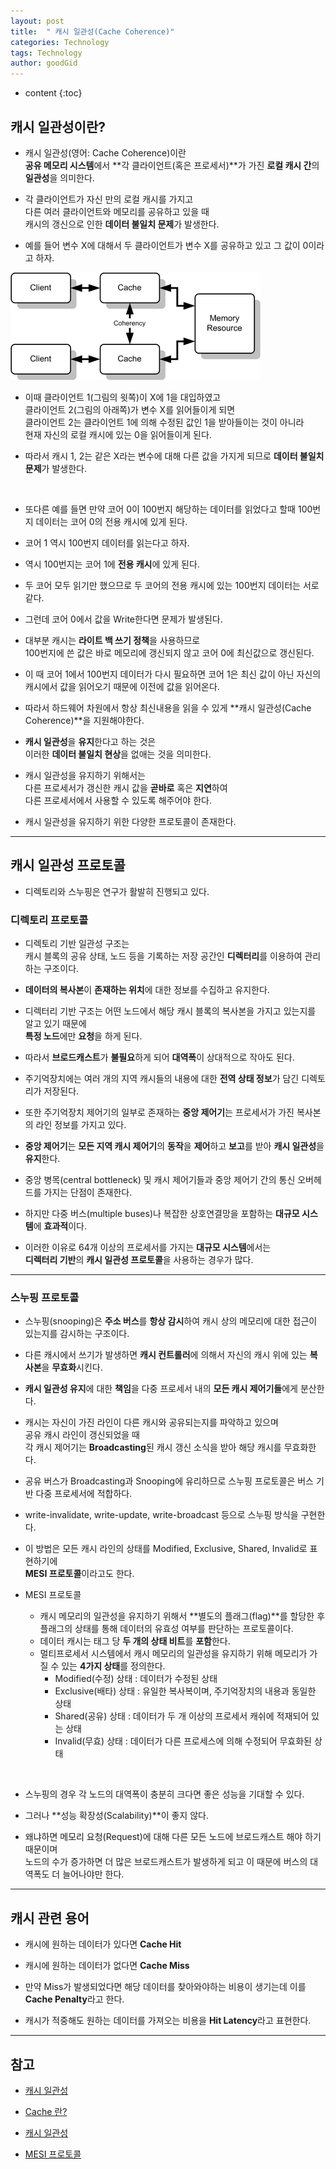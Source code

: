 ```yaml
---
layout: post
title:  " 캐시 일관성(Cache Coherence)"
categories: Technology
tags: Technology
author: goodGid
---
```

* content
{:toc}

## 캐시 일관성이란?

* 캐시 일관성(영어: Cache Coherence)이란 <br> **공유 메모리 시스템**에서 **각 클라이언트(혹은 프로세서)**가 가진 **로컬 캐시 간**의 **일관성**을 의미한다.

* 각 클라이언트가 자신 만의 로컬 캐시를 가지고 <br>다른 여러 클라이언트와 메모리를 공유하고 있을 때 <br> 캐시의 갱신으로 인한 **데이터 불일치 문제**가 발생한다. 











* 예를 들어 변수 X에 대해서 두 클라이언트가 변수 X를 공유하고 있고 그 값이 0이라고 하자. 

![](/assets/img/os/cache_coherence_1.png)

* 이때 클라이언트 1(그림의 윗쪽)이 X에 1을 대입하였고 <br> 클라이언트 2(그림의 아래쪽)가 변수 X를 읽어들이게 되면 <br> 클라이언트 2는 클라이언트 1에 의해 수정된 값인 1을 받아들이는 것이 아니라 <br> 현재 자신의 로컬 캐시에 있는 0을 읽어들이게 된다. 

* 따라서 캐시 1, 2는 같은 X라는 변수에 대해 다른 값을 가지게 되므로 **데이터 불일치 문제**가 발생한다. 

<br>

* 또다른 예를 들면 만약 코어 0이 100번지 해당하는 데이터를 읽었다고 할때 100번지 데이터는 코어 0의 전용 캐시에 있게 된다. 

* 코어 1 역시 100번지 데이터를 읽는다고 하자. 

* 역시 100번지는 코어 1에 **전용 캐시**에 있게 된다.

* 두 코어 모두 읽기만 했으므로 두 코어의 전용 캐시에 있는 100번지 데이터는 서로 같다. 

* 그런데 코어 0에서 값을 Write한다면 문제가 발생된다. 

* 대부분 캐시는 **라이트 백 쓰기 정책**을 사용하므로 <br> 100번지에 쓴 값은 바로 메모리에 갱신되지 않고 코어 0에 최신값으로 갱신된다.

* 이 때 코어 1에서 100번지 데이터가 다시 필요하면 코어 1은 최신 값이 아닌 자신의 캐시에서 값을 읽어오기 때문에 이전에 값을 읽어온다. 

* 따라서 하드웨어 차원에서 항상 최신내용을 읽을 수 있게 **캐시 일관성(Cache Coherence)**을 지원해야한다.

* **캐시 일관성**을 **유지**한다고 하는 것은 <br> 이러한 **데이터 불일치 현상**을 없애는 것을 의미한다.

* 캐시 일관성을 유지하기 위해서는 <br> 다른 프로세서가 갱신한 캐시 값을 **곧바로** 혹은 **지연**하여 <br> 다른 프로세서에서 사용할 수 있도록 해주어야 한다. 

* 캐시 일관성을 유지하기 위한 다양한 프로토콜이 존재한다.

---

## 캐시 일관성 프로토콜

* 디렉토리와 스누핑은 연구가 활발히 진행되고 있다.

### 디렉토리 프로토콜

* 디렉토리 기반 일관성 구조는 <br> 캐시 블록의 공유 상태, 노드 등을 기록하는 저장 공간인 **디렉터리**를 이용하여 관리하는 구조이다.

* **데이터의 복사본**이 **존재하는 위치**에 대한 정보를 수집하고 유지한다. 

* 디렉터리 기반 구조는 어떤 노드에서 해당 캐시 블록의 복사본을 가지고 있는지를 알고 있기 때문에 <br> **특정 노드**에만 **요청**을 하게 된다. 

* 따라서 **브로드캐스트**가 **불필요**하게 되어 **대역폭**이 상대적으로 작아도 된다.

* 주기억장치에는 여러 개의 지역 캐시들의 내용에 대한 **전역 상태 정보**가 담긴 디렉토리가 저장된다. 

* 또한 주기억장치 제어기의 일부로 존재하는 **중앙 제어기**는 프로세서가 가진 복사본의 라인 정보를 가지고 있다. 

* **중앙 제어기**는 **모든 지역 캐시 제어기**의 **동작**을 **제어**하고 **보고**를 받아 **캐시 일관성**을 **유지**한다.

* 중앙 병목(central bottleneck) 및 캐시 제어기들과 중앙 제어기 간의 통신 오버헤드를 가지는 단점이 존재한다.

* 하지만 다중 버스(multiple buses)나 복잡한 상호연결망을 포함하는 **대규모 시스템**에 **효과적**이다.

* 이러한 이유로 64개 이상의 프로세서를 가지는 **대규모 시스템**에서는 <br> **디렉터리 기반**의 **캐시 일관성 프로토콜**을 사용하는 경우가 많다.




---


### 스누핑 프로토콜

* 스누핑(snooping)은 **주소 버스**를 **항상 감시**하여 캐시 상의 메모리에 대한 접근이 있는지를 감시하는 구조이다. 

* 다른 캐시에서 쓰기가 발생하면 **캐시 컨트롤러**에 의해서 자신의 캐시 위에 있는 **복사본**을 **무효화**시킨다.

* **캐시 일관성 유지**에 대한 **책임**을 다중 프로세서 내의 **모든 캐시 제어기들**에게 분산한다. 

* 캐시는 자신이 가진 라인이 다른 캐시와 공유되는지를 파악하고 있으며 <br> 공유 캐시 라인이 갱신되었을 때 <br> 각 캐시 제어기는 **Broadcasting**된 캐시 갱신 소식을 받아 해당 캐시를 무효화한다. 

* 공유 버스가 Broadcasting과 Snooping에 유리하므로 스누핑 프로토콜은 버스 기반 다중 프로세서에 적합하다. 

* write-invalidate, write-update, write-broadcast 등으로 스누핑 방식을 구현한다.

* 이 방법은 모든 캐시 라인의 상태를 Modified, Exclusive, Shared, Invalid로 표현하기에 <br> **MESI 프로토콜**이라고도 한다.

* MESI 프로토콜
    - 캐시 메모리의 일관성을 유지하기 위해서 **별도의 플래그(flag)**를 할당한 후 플래그의 상태를 통해 데이터의 유효성 여부를 판단하는 프로토콜이다. 
    - 데이터 캐시는 태그 당 **두 개의 상태 비트**를 **포함**한다.
    - 멀티프로세서 시스템에서 캐시 메모리의 일관성을 유지하기 위해 메모리가 가질 수 있는 **4가지 상태**를 정의한다.
        - Modified(수정) 상태 : 데이터가 수정된 상태
        - Exclusive(배타) 상태 : 유일한 복사복이며, 주기억장치의 내용과 동일한 상태
        - Shared(공유) 상태 : 데이터가 두 개 이상의 프로세서 캐쉬에 적재되어 있는 상태
        - Invalid(무효) 상태 : 데이터가 다른 프로세스에 의해 수정되어 무효화된 상태

<br>

* 스누핑의 경우 각 노드의 대역폭이 충분히 크다면 좋은 성능을 기대할 수 있다. 

* 그러나 **성능 확장성(Scalability)**이 좋지 않다.

* 왜냐하면 메모리 요청(Request)에 대해 다른 모든 노드에 브로드캐스트 해야 하기 때문이며 <br> 노드의 수가 증가하면 더 많은 브로드캐스트가 발생하게 되고 이 때문에 버스의 대역폭도 더 늘어나야만 한다.

---

## 캐시 관련 용어

* 캐시에 원하는 데이터가 있다면 **Cache Hit**

* 캐시에 원하는 데이터가 없다면 **Cache Miss** 

* 만약 Miss가 발생되었다면 해당 데이터를 찾아와야하는 비용이 생기는데 이를 **Cache Penalty**라고 한다. 

* 캐시가 적중해도 원하는 데이터를 가져오는 비용을 **Hit Latency**라고 표현한다.

---

## 참고

* [캐시 일관성](https://www.ibm.com/support/knowledgecenter/ko/ssw_aix_71/com.ibm.aix.performance/cache_coherency.htm)

* [Cache 란?](http://cesl.tistory.com/entry/Cache-%EC%A0%95%EB%A6%AC)

* [캐시 일관성](https://ko.wikipedia.org/wiki/%EC%BA%90%EC%8B%9C_%EC%9D%BC%EA%B4%80%EC%84%B1)

* [MESI 프로토콜](https://ko.wikipedia.org/wiki/MESI_%ED%94%84%EB%A1%9C%ED%86%A0%EC%BD%9C)
